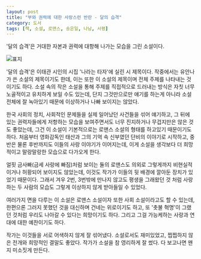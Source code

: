 ```yaml
---
layout: post
title: "부와 권력에 대한 사랑스런 반란 - 달의 습격"
category: 도서
tags: [책, 소설, 로맨스, 송은일, 나남, 서평]
---
```

'달의 습격'은
거대한 자본과 권력에 대항해 나가는 모습을 그린 소설이다.

![표지](https://lh3.googleusercontent.com/SpVDwC6Qoexc61jLVeYLxVpwj9Gj2rXdssMLfQaITE7PKP4KihMVbUIYI2SrQuBePbu0pzMoKjoL0Q=s480)

'달의 습격'은 이태관 시인의 시집 '나라는 타자'에 실린 시 제목이다.
작중에서는 유안나가 쓴 소설의 제목이기도 한데,
이는 또한 이 소설의 제목이며
전체 주제를 나타내는 것이기도 하다.
소설 속의 작은 소설을 통해 주제를 직접적으로 드러내는 방식은
자칫 너무 노골적이고 유치하게 보일 수도 있는데,
단지 그것만으로만 얘기를 하는게 아니라
소설 전체에 잘 녹아있기 때문에 이상하거나 나빠 보이지는 않았다.

한국 사회의 정치, 사회적인 문제들을
실제 일어났던 사건들을 섞어 얘기하고,
그 뒤에 있는 권력자들에게 저항하는 모습을 보여주면서도
너무 진지하거나 무겁지만은 않은 것도 좋았는데,
그건 이 소설이 기본적으로는 로맨스 소설의 형태를 하고있기 때문이기도 하다.
처음부터 영화감독인 태산과 그의 기억 속 신부였던 단비의 이야기로 시작하고,
중반은 물론 후반까지도 이들의 사랑 이야기가 이어지는데,
이게 소설을 생각보다 더 희망적이고 말랑말랑한 모습으로 다가오게 한다.

얼핏 금사빠(금세 사랑에 빠짐)처럼 보이는 둘의 로맨스도
의외로 그렇게까지 비현실적이거나 허황되어 보이지도 않았는데,
이것도 작가가 이들의 뒷 배경에 깔아둔 장치가 있었기 때문이다.
그래서 겨우 2번, 3번밖에 만나지 않고도
평생을 그래왔던 것 처럼 사랑하는 두 사람의 모습도
그렇게 이상하지 않게 받아들일 수 있었다.

여러가지 면을 다루는 이 소설은
로맨스 소설이자 또한 사회 소설이라고도 할 수 있는데,
한편으론 그러지 못했던 것을 대신하며 건네는 위로이기도 하고,
또 '촛불 혁명'이 그랬던 것처럼 우리도 나아갈 수 있다는 희망이기도 하다.
그리고 그걸 가능케하는 사랑과 연대에 대한 예찬이기도 하다.

작가는 이것들을 서로 어색하지 않게 잘 섞어냈다.
소설로서도 재미있었고,
찝찝하지 않은 전개와 희망적인 결말도 좋았다.
작가가 소설을 참 영리하게 잘 썼다.
다 보고나면 왠지 미소짓게 만든다.
